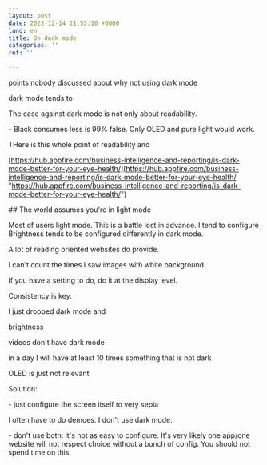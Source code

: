 ```yaml
---
layout: post
date: 2022-12-14 21:53:10 +0000
lang: en
title: On dark mode
categories: ''
ref: ''

---
```

points nobody discussed about why not using dark mode

dark mode tends to 

The case against dark mode is not only about readability.

\- Black consumes less is 99% false. Only OLED and pure light would work.

THere is this whole point of readability and 

[https://hub.appfire.com/business-intelligence-and-reporting/is-dark-mode-better-for-your-eye-health/](https://hub.appfire.com/business-intelligence-and-reporting/is-dark-mode-better-for-your-eye-health/ "https://hub.appfire.com/business-intelligence-and-reporting/is-dark-mode-better-for-your-eye-health/")

\## The world assumes you're in light mode

Most of users light mode. This is a battle lost in advance. I tend to configure Brightness tends to be configured differently in dark mode.

A lot of reading oriented websites do provide. 

I can't count the times I saw images with white background. 

If you have a setting to do, do it at the display level.

Consistency is key.

I just dropped dark mode and 

brightness

videos don't have dark mode

in a day I will have at least 10 times something that is not dark  

OLED is just not relevant

Solution:

\- just configure the screen itself to very sepia 

I often have to do demoes. I don't use dark mode.  

\- don't use both: it's not as easy to configure. It's very likely one app/one website will not respect choice without a bunch of config. You should not spend time on this.